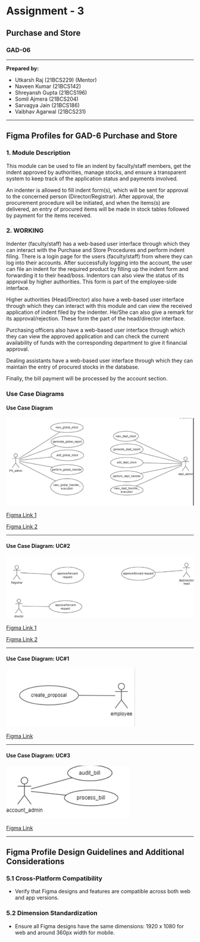 ﻿# Assignment - 3

## Purchase and Store

### GAD-06

---

**Prepared by:**

- Utkarsh Raj (21BCS229) (Mentor)
- Naveen Kumar (21BCS142)
- Shreyansh Gupta (21BCS196)
- Somil Ajmera (21BCS204)
- Sarvagya Jain (21BCS186)
- Vaibhav Agarwal (21BCS231)

---

## Figma Profiles for GAD-6 Purchase and Store

### 1. Module Description

This module can be used to file an indent by faculty/staff members, get the indent approved by authorities, manage stocks, and ensure a transparent system to keep track of the application status and payments involved.

An indenter is allowed to fill indent form(s), which will be sent for approval to the concerned person (Director/Registrar). After approval, the procurement procedure will be initiated, and when the items(s) are delivered, an entry of procured items will be made in stock tables followed by payment for the items received.

### 2. WORKING

Indenter (faculty/staff) has a web-based user interface through which they can interact with the Purchase and Store Procedures and perform indent filing. There is a login page for the users (faculty/staff) from where they can log into their accounts. After successfully logging into the account, the user can file an indent for the required product by filling up the indent form and forwarding it to their head/boss. Indentors can also view the status of its approval by higher authorities. This form is part of the employee-side interface.

Higher authorities (Head/Director) also have a web-based user interface through which they can interact with this module and can view the received application of indent filed by the indenter. He/She can also give a remark for its approval/rejection. These form the part of the head/director interface.

Purchasing officers also have a web-based user interface through which they can view the approved application and can check the current availability of funds with the corresponding department to give it financial approval.

Dealing assistants have a web-based user interface through which they can maintain the entry of procured stocks in the database.

Finally, the bill payment will be processed by the account section.

### Use Case Diagrams

#### Use Case Diagram

![Use Case Diagram](images/Aspose.Words.ee671976-5543-43fc-bd28-3bacf753cfe1.001.png)

[Figma Link 1](https://www.figma.com/file/ECMLhDHZ6keplyCMZsCYKr/Fusion-PR?type=design&node-id=40-808&mode=design&t=JmewxAVYlEx4L3b1-0)

[Figma Link 2](https://www.figma.com/file/ECMLhDHZ6keplyCMZsCYKr/Fusion-PR?type=design&node-id=40-804&mode=design&t=JmewxAVYlEx4L3b1-0)

---

#### Use Case Diagram: UC#2

![Use Case Diagram UC#2](images/Aspose.Words.ee671976-5543-43fc-bd28-3bacf753cfe1.002.png)

[Figma Link 1](https://www.figma.com/file/ECMLhDHZ6keplyCMZsCYKr/Fusion-PR?type=design&node-id=40-805&mode=design&t=JmewxAVYlEx4L3b1-0)

[Figma Link 2](https://www.figma.com/file/ECMLhDHZ6keplyCMZsCYKr/Fusion-PR?type=design&node-id=40-806&mode=design&t=JmewxAVYlEx4L3b1-0)

---

#### Use Case Diagram: UC#1

![Use Case Diagram UC#1](images/Aspose.Words.ee671976-5543-43fc-bd28-3bacf753cfe1.003.png)

[Figma Link](https://www.figma.com/file/ECMLhDHZ6keplyCMZsCYKr/Fusion-PR?type=design&node-id=0-1&mode=design&t=JmewxAVYlEx4L3b1-0)

---

#### Use Case Diagram: UC#3

![Use Case Diagram UC#3](images/Aspose.Words.ee671976-5543-43fc-bd28-3bacf753cfe1.004.png)

[Figma Link](https://www.figma.com/file/ECMLhDHZ6keplyCMZsCYKr/Fusion-PR?type=design&node-id=40-807&mode=design&t=JmewxAVYlEx4L3b1-0)

---

## Figma Profile Design Guidelines and Additional Considerations

### 5.1 Cross-Platform Compatibility

- Verify that Figma designs and features are compatible across both web and app versions.

### 5.2 Dimension Standardization

- Ensure all Figma designs have the same dimensions: 1920 x 1080 for web and around 360px width for mobile.
